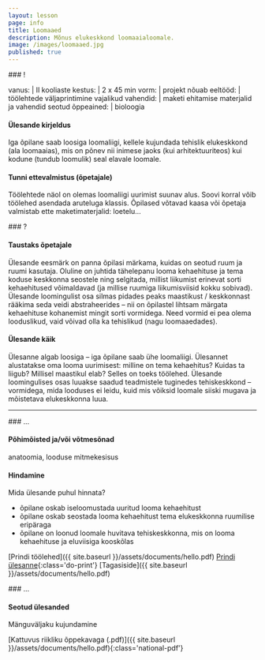 ```yaml
---
layout: lesson
page: info
title: Loomaaed
description: Mõnus elukeskkond loomaaialoomale.
image: /images/loomaaed.jpg
published: true
---
```


<section class="section-bang">
### !

vanus: 				| II kooliaste
kestus: 			| 2 x 45 min
vorm: 				| projekt
nõuab eeltööd:		| töölehtede väljaprintimine
vajalikud vahendid:	| maketi ehitamise materjalid ja vahendid
seotud õppeained:	| bioloogia

#### Ülesande kirjeldus
Iga õpilane saab loosiga loomaliigi, kellele kujundada tehislik elukeskkond (ala loomaaias), mis on põnev nii inimese jaoks (kui arhitektuuriteos) kui kodune (tundub loomulik) seal elavale loomale.

#### Tunni ettevalmistus (õpetajale)
Töölehtede näol on olemas loomaliigi uurimist suunav alus. Soovi korral võib töölehed asendada aruteluga klassis. Õpilased võtavad kaasa või õpetaja valmistab ette maketimaterjalid: loetelu...
</section>

<section class="section-question">
### ?

#### Taustaks õpetajale
Ülesande eesmärk on panna õpilasi märkama, kuidas on seotud ruum ja ruumi kasutaja. Oluline on juhtida tähelepanu looma kehaehituse ja tema koduse keskkonna seostele ning selgitada, millist liikumist erinevat sorti kehaehitused võimaldavad (ja millise ruumiga liikumisviisid kokku sobivad). Ülesande loomingulist osa silmas pidades peaks maastikust / keskkonnast rääkima seda veidi abstraheerides – nii on õpilastel lihtsam märgata kehaehituse kohanemist mingit sorti vormidega. Need vormid ei pea olema looduslikud, vaid võivad olla ka tehislikud (nagu loomaaedades).

#### Ülesande käik
Ülesanne algab loosiga – iga õpilane saab ühe loomaliigi. Ülesannet alustatakse oma looma uurimisest: milline on tema kehaehitus? Kuidas ta liigub? Millisel maastikul elab? Selles on toeks töölehed. Ülesande loomingulises osas luuakse saadud teadmistele tuginedes tehiskeskkond – vormidega, mida looduses ei leidu, kuid mis võiksid loomale siiski mugava ja mõistetava elukeskkonna luua.

</section>

------

<section class="section-dots">
### ...

#### Põhimõisted ja/või võtmesõnad
anatoomia, looduse mitmekesisus

#### Hindamine
Mida ülesande puhul hinnata?

+ õpilane oskab iseloomustada uuritud looma kehaehitust
+ õpilane oskab seostada looma kehaehitust tema elukeskkonna ruumilise eripäraga
+ õpilane on loonud loomale huvitava tehiskeskkonna, mis on looma kehaehituse ja eluviisiga kooskõlas


[Prindi töölehed]({{ site.baseurl }}/assets/documents/hello.pdf)
[Prindi ülesanne](){:class='do-print'}
[Tagasiside]({{ site.baseurl }}/assets/documents/hello.pdf)
</section>


<section class="section-background">
### ...

#### Seotud ülesanded
Mänguväljaku kujundamine

[Kattuvus riikliku õppekavaga (.pdf)]({{ site.baseurl }}/assets/documents/hello.pdf){:class='national-pdf'}
</section>
